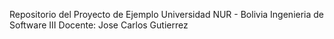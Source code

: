 Repositorio del Proyecto de Ejemplo
Universidad NUR - Bolivia
Ingenieria de Software III
Docente: Jose Carlos Gutierrez